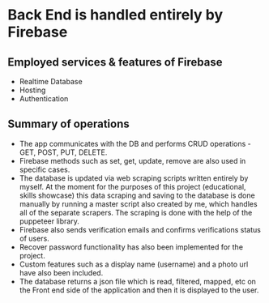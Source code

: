 # Back End is handled entirely by Firebase

## Employed services & features of Firebase
- Realtime Database
- Hosting
- Authentication

## Summary of operations
- The app communicates with the DB and performs CRUD operations - GET, POST, PUT, DELETE.
- Firebase methods such as set, get, update, remove are also used in specific cases.
- The database is updated via web scraping scripts written entirely by myself. At the moment for the purposes of this project (educational, skills showcase) this data scraping and saving to the database is done manually by running a master script also created by me, which handles all of the separate scrapers. The scraping is done with the help of the puppeteer library. 
- Firebase also sends verification emails and confirms verifications status of users.
- Recover password functionality has also been implemented for the project.
- Custom features such as a display name (username) and a photo url have also been included.
- The database returns a json file which is read, filtered, mapped, etc on the Front end side of the application and then it is displayed to the user.
